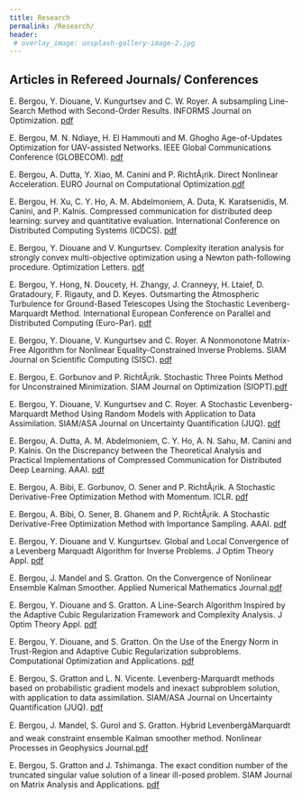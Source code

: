 ```yaml
---
title: Research
permalink: /Research/
header:
 # overlay_image: unsplash-gallery-image-2.jpg
---
```


##  Articles in Refereed Journals/ Conferences

E. Bergou, Y. Diouane, V. Kungurtsev and C. W. Royer. A subsampling Line-Search Method with Second-Order Results. INFORMS Journal on Optimization. [pdf](https://arxiv.org/pdf/1810.07211.pdf)

E. Bergou, M. N. Ndiaye, H. El Hammouti and M. Ghogho Age-of-Updates Optimization for UAV-assisted Networks. IEEE Global Communications Conference (GLOBECOM). [pdf](https://arxiv.org/abs/2209.05370)

E. Bergou, A. Dutta, Y. Xiao, M. Canini and P. RichtÃ¡rik. Direct Nonlinear Acceleration. EURO Journal on Computational Optimization.[pdf](https://arxiv.org/pdf/1905.11692.pdf)

E. Bergou, H. Xu, C. Y. Ho, A. M. Abdelmoniem, A. Duta, K. Karatsenidis, M. Canini, and P. Kalnis. Compressed communication for distributed deep learning: survey and quantitative evaluation. International Conference on Distributed Computing Systems (ICDCS). [pdf](https://repository.kaust.edu.sa/bitstream/handle/10754/662495/gradient-compression-survey.pdf?sequence=1&isAllowed=y)

E. Bergou, Y. Diouane and V. Kungurtsev. Complexity iteration analysis for strongly convex multi-objective optimization using a Newton path-following procedure. Optimization Letters. [pdf](https://link.springer.com/article/10.1007/s11590-020-01623-x)

E. Bergou, Y. Hong, N. Doucety, H. Zhangy, J. Cranneyy, H. Ltaief, D. Gratadoury, F. Rigauty, and D. Keyes.  Outsmarting the Atmospheric Turbulence for Ground-Based Telescopes Using the Stochastic Levenberg-Marquardt Method. International European Conference on Parallel and Distributed Computing (Euro-Par). [pdf](https://link.springer.com/chapter/10.1007%2F978-3-030-85665-6_35)

E. Bergou, Y. Diouane, V. Kungurtsev and C. Royer. A Nonmonotone Matrix-Free Algorithm for Nonlinear Equality-Constrained Inverse Problems. SIAM Journal on Scientific Computing (SISC). [pdf](https://arxiv.org/pdf/2006.16340.pdf)

E. Bergou, E. Gorbunov and P. RichtÃ¡rik. Stochastic Three Points Method for Unconstrained
Minimization. SIAM Journal on Optimization (SIOPT).[pdf](https://arxiv.org/pdf/1902.03591.pdf)

E. Bergou, Y. Diouane, V. Kungurtsev and C. Royer. A Stochastic Levenberg-Marquardt Method
Using Random Models with Application to Data Assimilation. SIAM/ASA Journal on Uncertainty Quantification (JUQ). [pdf](http://www.optimization-online.org/DB_FILE/2018/07/6700.pdf)

E. Bergou, A. Dutta, A. M. Abdelmoniem, C. Y. Ho, A. N. Sahu, M. Canini and P. Kalnis. 
On the Discrepancy between the Theoretical Analysis and Practical Implementations of Compressed Communication for Distributed Deep Learning. AAAI. [pdf](https://arxiv.org/pdf/1911.08250.pdf)

E. Bergou, A. Bibi, E. Gorbunov, O. Sener and P. RichtÃ¡rik. A Stochastic Derivative-Free Optimization Method with Momentum. ICLR. [pdf](https://arxiv.org/pdf/1905.13278.pdf)

E. Bergou, A. Bibi, O. Sener, B. Ghanem and P. RichtÃ¡rik. A Stochastic Derivative-Free Optimization Method with
Importance Sampling. AAAI. [pdf](https://arxiv.org/pdf/1902.01272.pdf)

E. Bergou, Y. Diouane and V. Kungurtsev. Global and Local Convergence of a Levenberg Marquadt
Algorithm for Inverse Problems. J Optim Theory Appl. [pdf](https://pdfs.semanticscholar.org/6048/ff93f92a865172dc621be1d318ba2c2ed244.pdf)

E. Bergou, J. Mandel and S. Gratton. On the Convergence of Nonlinear Ensemble Kalman Smoother.
Applied Numerical Mathematics Journal.[pdf](https://arxiv.org/pdf/1411.4608.pdf)

E. Bergou, Y. Diouane and S. Gratton. A Line-Search Algorithm Inspired by the Adaptive
Cubic Regularization Framework and Complexity Analysis. J Optim Theory Appl. [pdf](https://arxiv.org/pdf/1805.11588.pdf)

E. Bergou, Y. Diouane, and S. Gratton. On the Use of the Energy Norm in Trust-Region and
Adaptive Cubic Regularization subproblems. Computational Optimization and Applications. [pdf](https://oatao.univ-toulouse.fr/18728/1/Bergou_18728.pdf)

E. Bergou, S. Gratton and L. N. Vicente. Levenberg-Marquardt methods based on probabilistic
gradient models and inexact subproblem solution, with application to data assimilation.
SIAM/ASA Journal on Uncertainty Quantification (JUQ). [pdf](https://hal.archives-ouvertes.fr/hal-02147989/document)

E. Bergou, J. Mandel,  S. Gurol and S. Gratton. Hybrid LevenbergâMarquardt and weak constraint
ensemble Kalman smoother method. Nonlinear Processes in Geophysics Journal.[pdf](https://prodinra.inra.fr/ft?id={248E3992-FD68-4BFB-A5DE-0F3E17287115}&original=true) 

E. Bergou, S. Gratton and J. Tshimanga. The exact condition number of the truncated singular
value solution of a linear ill-posed problem. SIAM Journal on Matrix Analysis and Applications.
[pdf](https://oatao.univ-toulouse.fr/22597/1/bergou_22597.pdf)







